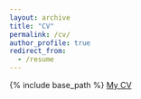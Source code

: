 ```yaml
---
layout: archive
title: "CV"
permalink: /cv/
author_profile: true
redirect_from:
  - /resume
---
```


{% include base_path %}
 [My CV](../files/tf_cv.pdf)
